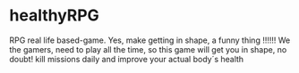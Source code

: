 # healthyRPG
RPG real life based-game. Yes, make getting in shape, a funny thing !!!!!!
We the gamers, need to play all the time, so this game will get you in shape, no doubt!
kill missions daily and improve your actual body´s health 
